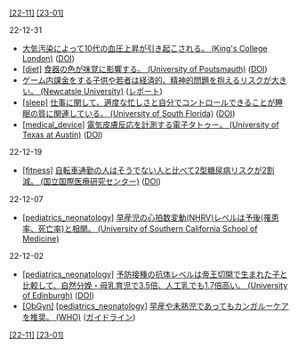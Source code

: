 [\[22-11\]](2211.md) [\[23-01\]](2301.md)

22-12-31
* [大気汚染によって10代の血圧上昇が引き起こされる。 (King's College London)](https://www.kcl.ac.uk/news/air-pollution-puts-teenagers-at-risk-of-heart-disease) ([DOI](https://dx.doi.org/10.1016/j.cpcardiol.2022.101460))
* [\[diet\]](diet.md) [食器の色が味覚に影響する。 (University of Poutsmauth)](https://www.port.ac.uk/news-events-and-blogs/news/study-finds-picky-eaters-are-put-off-by-food-depending-on-plateware-colour) ([DOI](https://dx.doi.org/10.1016/j.foodqual.2022.104763))
* [ゲーム内課金をする子供や若者は経済的、精神的問題を抱えるリスクが大きい。 (Newcatsle University)](https://www.ncl.ac.uk/press/articles/latest/2022/11/lootboxes/) ([レポート](http://www.gaminggamblingresearch.org.uk/wp-content/uploads/2022/10/ESRC-BGG-Final-Report-2022.pdf))
* [\[sleep\]](sleep.md) [仕事に関して、適度な忙しさと自分でコントロールできることが睡眠の質に関連している。 (University of South Florida)](https://www.usf.edu/news/2022/too-many-or-too-few-job-demands-can-spoil-a-good-nights-sleep.aspx) ([DOI](https://dx.doi.org/10.1016/j.sleh.2022.09.002))
* [\[medical_device\]](medical_device.md) [電気皮膚反応を計測する電子タトゥー。 (University of Texas at Austin)](https://cockrell.utexas.edu/news/archive/9620-palm-e-tattoo-can-tell-when-you-re-stressed-out) ([DOI](https://doi.org/10.1038/s41467-022-34406-2))

22-12-19
* [\[fitness\]](fitness.md) [自転車通勤の人はそうでない人と比べて2型糖尿病リスクが2割減。 (国立国際医療研究センター)](https://www.carenet.com/news/general/hdnj/55474) ([DOI](https://doi.org/10.2337/dc22-1267))

22-12-07
* [\[pediatrics_neonatology\]](pediatrics_neonatology.md) [早産児の心拍数変動(NHRV)レベルは予後(罹患率、死亡率)と相関。 (University of Southern California School of Medicine)](https://doi.org/10.1542/peds.65.1.50)

22-12-02
* [\[pediatrics_neonatology\]](pediatrics_neonatology.md) [予防接種の抗体レベルは帝王切開で生まれた子と比較して、自然分娩・母乳育児で3.5倍、人工乳でも1.7倍高い。 (University of Edinburgh)](https://www.ed.ac.uk/news/2022/baby-s-jab-responses-linked-to-birth-delivery-meth) ([DOI](https://doi.org/10.1038/s41467-022-34155-2))
* [\[ObGyn\]](ObGyn.md) [\[pediatrics_neonatology\]](pediatrics_neonatology.md) [早産や未熟児であってもカンガルーケアを推奨。 (WHO)](https://www.who.int/news/item/15-11-2022-who-advises-immediate-skin-to-skin-care-for-survival-of-small-and-preterm-babies) ([ガイドライン](https://apps.who.int/iris/bitstream/handle/10665/363698/9789240060043-eng.pdf))

[\[22-11\]](2211.md) [\[23-01\]](2301.md)
